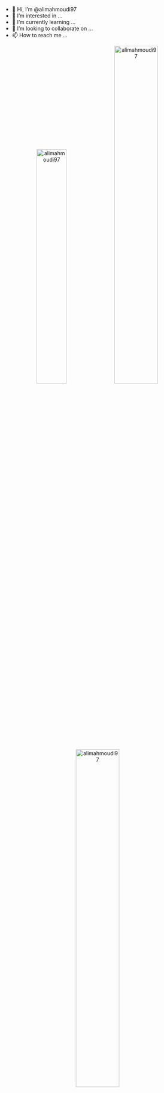 - 👋 Hi, I’m @alimahmoudi97
- 👀 I’m interested in ...
- 🌱 I’m currently learning ...
- 💞️ I’m looking to collaborate on ...
- 📫 How to reach me ...

<!---
alimahmoudi97/alimahmoudi97 is a ✨ special ✨ repository because its `README.md` (this file) appears on your GitHub profile.
You can click the Preview link to take a look at your changes.
--->

<p align="center">
<img width="40%" src="https://github-readme-stats.vercel.app/api/top-langs?username=alimahmoudi97&show_icons=true&theme=dracula&title_color=ff8000&text_color=ffffff&bg_color=6a6a6a&locale=en&layout=compact&hide_border=true" alt="alimahmoudi97" /> 
<img width="48%" src="https://github-readme-stats.vercel.app/api?username=alimahmoudi97&show_icons=true&theme=dracula&title_color=ff8000&text_color=ffffff&bg_color=6a6a6a&locale=en&hide_border=true" alt="alimahmoudi97" />
<img width="48%" src="https://github-readme-streak-stats.herokuapp.com/?user=alimahmoudi97&theme=highcontrast&hide_border=true" alt="alimahmoudi97" />
</p>
